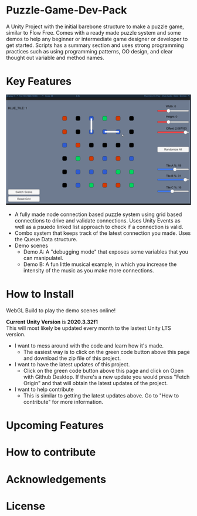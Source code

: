 # Puzzle-Game-Dev-Pack
A Unity Project with the initial barebone structure to make a puzzle game, similar to Flow Free. Comes with a ready made puzzle system and some demos to help
any beginner or intermediate game designer or developer to get started. Scripts has a summary section and uses strong programming practices such as using 
programming patterns, OO design, and clear thought out variable and method names. 

# Key Features 

![puzzle demonstration](https://github.com/pistolPeterson/Puzzle-Game-Dev-Pack-Repo/blob/main/MD%20Resources/puzzle%20system%20demo%20for%20git%202.gif)


- A fully made node connection based puzzle system using grid based connections to drive and validate connections. 
Uses Unity Events as well as a psuedo linked list approach to check if a connection is valid.
- Combo system that keeps track of the latest connection you made. Uses the Queue Data structure. 
- Demo scenes
	- Demo A: A "debugging mode" that exposes some variables that you can manipulatel. 
	- Demo B: A fun little musical example, in which you increase the intensity of the music as you make more connections.



# How to Install 

WebGL Build to play the demo scenes online! 

**Current Unity Version** is **2020.3.32f1**  
This will most likely be updated every month to the lastest Unity LTS version.

- I want to mess around with the code and learn how it's made. 
	- The easiest way is to click on the green code button above this page and download the zip file of this project. 
- I want to have the latest updates of this project. 
	- Click on the green code button above this page and click on Open with Github Desktop. If there's a new update you would press "Fetch Origin" and that will obtain the latest updates of the project.
- I want to help contribute 
	- This is similar to getting the latest updates above. Go to "How to contribute" for more information.


# Upcoming Features 



# How to contribute 



# Acknowledgements 



# License 